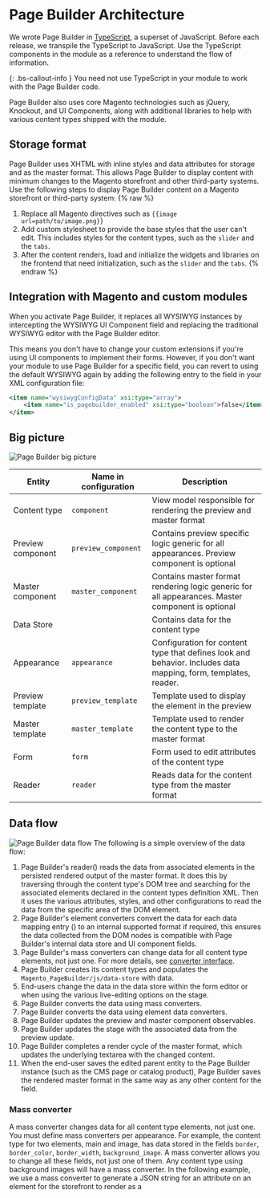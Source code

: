# Page Builder Architecture

We wrote Page Builder in [TypeScript], a superset of JavaScript. Before each release, we transpile the TypeScript to JavaScript.
Use the TypeScript components in the module as a reference to understand the flow of information.

{: .bs-callout-info }
You need not use TypeScript in your module to work with the Page Builder code.

Page Builder also uses core Magento technologies such as jQuery, Knockout, and UI Components, along with additional libraries to help with various content types shipped with the module.

## Storage format

Page Builder uses XHTML with inline styles and data attributes for storage and as the master format.
This allows Page Builder to display content with minimum changes to the Magento storefront and other third-party systems.
Use the following steps to display Page Builder content on a Magento storefront or third-party system:
{% raw %}

1. Replace all Magento directives such as `{{image url=path/to/image.png}}`
2. Add custom stylesheet to provide the base styles that the user can't edit. This includes styles for the content types, such as the `slider` and the `tabs`.
3. After the content renders, load and initialize the widgets and libraries on the frontend that need initialization, such as the `slider` and the `tabs`.
{% endraw %}

## Integration with Magento and custom modules

When you activate Page Builder, it replaces all WYSIWYG instances by intercepting the WYSIWYG UI Component field and replacing the traditional WYSIWYG editor with the Page Builder editor.

This means you don't have to change your custom extensions if you're using UI components to implement their forms. However, if you don't want your module to use Page Builder for a specific field, you can revert to using the default WYSIWYG again by adding the following entry to the field in your XML configuration file:

```xml
<item name="wysiwygConfigData" xsi:type="array">
    <item name="is_pagebuilder_enabled" xsi:type="boolean">false</item>
</item>
```

## Big picture

![Page Builder big picture](../images/big-picture.png)

| Entity            | Name in configuration | Description                                                                                                    |
|-------------------|-----------------------|----------------------------------------------------------------------------------------------------------------|
| Content type      | `component`           | View model responsible for rendering the preview and master format                                             |
| Preview component | `preview_component`   | Contains preview specific logic generic for all appearances. Preview component is optional                     |
| Master component  | `master_component`    | Contains master format rendering logic generic for all appearances. Master component is optional               |
| Data Store        |                       | Contains data for the content type                                                                             |
| Appearance        | `appearance`          | Configuration for content type that defines look and behavior. Includes data mapping, form, templates, reader. |
| Preview template  | `preview_template`    | Template used to display the element in the preview                                                            |
| Master template   | `master_template`     | Template used to render the content type to the master format                                                  |
| Form              | `form`                | Form used to edit attributes of the content type                                                               |
| Reader            | `reader`              | Reads data for the content type from the master format                                                         |

## Data flow

![Page Builder data flow](../images/data-flow.png)
The following is a simple overview of the data flow:

1. Page Builder's reader() reads the data from associated elements in the persisted rendered output of the master format. It does this by traversing through the content type's DOM tree and searching for the associated elements declared in the content types definition XML. Then it uses the various attributes, styles, and other configurations to read the data from the specific area of the DOM element.
2. Page Builder's element converters convert the data for each data mapping entry () to an internal supported format if required, this ensures the data collected from the DOM nodes is compatible with Page Builder's internal data store and UI component fields.
3. Page Builder's mass converters can change data for all content type elements, not just one. For more details, see [converter interface](../architecture/configurations.md).
4. Page Builder creates its content types and populates the `Magento_PageBuilder/js/data-store` with data.
5. End-users change the data in the data store within the form editor or when using the various live-editing options on the stage.
6. Page Builder converts the data using mass converters.
7. Page Builder converts the data using element data converters.
8. Page Builder updates the preview and master component observables.
9. Page Builder updates the stage with the associated data from the preview update.
10. Page Builder completes a render cycle of the master format, which updates the underlying textarea with the changed content.
11. When the end-user saves the edited parent entity to the Page Builder instance (such as the CMS page or catalog product), Page Builder saves the rendered master format in the same way as any other content for the field.

### Mass converter

A mass converter changes data for all content type elements, not just one. You must define mass converters per appearance.
For example, the content type for two elements, main and image, has data stored in the fields `border`, `border_color`, `border_width`, `background_image`. A mass converter allows you to change all these fields, not just one of them.
Any content type using background images will have a mass converter. In the following example, we use a mass converter to generate a JSON string for an attribute on an element for the storefront to render as a <style /> block.

```xml
<converters>
    <converter name="background_images" component="Magento_PageBuilder/js/mass-converter/background-images">
        <config>
            <item name="attribute_name" value="background_images"/>
            <item name="desktop_image_variable" value="background_image"/>
            <item name="mobile_image_variable" value="mobile_image"/>
        </config>
    </converter>
</converters>
```

Here's the interface for these converters:

```typescript
interface ConverterInterface {
    /**
     * Process data after it's read and converted by element converters
     *
     * @param {ConverterDataInterface} data
     * @param {ConverterConfigInterface} config
     * @returns {object}
     */
    fromDom(data: ConverterDataInterface, config: ConverterConfigInterface): object;

    /**
     * Process data before it's converted by element converters
     *
     * @param {ConverterDataInterface} data
     * @param {ConverterConfigInterface} config
     * @returns {object}
     */
    toDom(data: ConverterDataInterface, config: ConverterConfigInterface): object;
}
```

For more information, read about how Page Builder [stores data](#datastore).

### Element converter

An element converter changes a single field at a time.

For example:

```xml
<element name="main">
    <style name="display" source="display"
           converter="Magento_PageBuilder/js/converter/style/display"
           preview_converter="Magento_PageBuilder/js/converter/style/preview/display"/>
</element>
```

## Datastore

Page Builder stores data for content types in a simple object called the DataStore: `Magento_PageBuilder/js/data-store`.

The `name` parameter from the [content type configuration](../architecture/configurations.md) (or `storage_key` if specified) is the name of a parameter in the DataStore. You can use the `subscribe` method to listen for changes in the `DataStore` and perform custom actions like updating the UI.

This is how the system binds the data from the DataStore to your elements attribute or style. When you include a new attribute or style, you must specify where it should retrieve its data from the content type. These `name` values normally bind to the field names within UI component forms. The field names are the keys we use to save the data.

## Content type configuration

See [content type configuration](../architecture/configurations.md) for more information.

## Appearances

Appearances provide several ways to customize your content types. For example, you can:

1. Add new style properties to existing content types.
2. Add new attributes to existing content types. This is similar to adding new style properties.
3. Change templates.
4. Move data between elements, by data-mapping within the content type's configuration file. For example, a developer can move the `margin` style property from one element to another.
5. Change the form for a [content type].

## Module structure

| File type               | Location                                                                                       |
|-------------------------|------------------------------------------------------------------------------------------------|
| Content type components | `Vendor/ModuleName/view/adminhtml/web/js/content-type/content-type-name`                       |
| Content type templates  | `Vendor/ModuleName/view/adminhtml/web/template/content-type/content-type-name/appearance-name` |
| Styles                  | `Vendor/ModuleName/view/adminhtml/web/css/source/content-type/content-type-name`               |

{: .bs-callout-info }
We have also considered introducing an appearance component and/or moving the initialization of the libraries to bindings. This would allow you to add custom logic per appearance changes and libraries per appearance for content types like the `slider` and the `tabs`.

[TypeScript]: https://www.typescriptlang.org/
